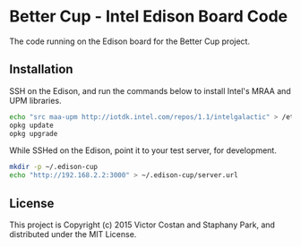 # Better Cup - Intel Edison Board Code

The code running on the Edison board for the Better Cup project.


## Installation

SSH on the Edison, and run the commands below to install Intel's MRAA and UPM
libraries.

```bash
echo "src maa-upm http://iotdk.intel.com/repos/1.1/intelgalactic" > /etc/opkg/intel-iotdk.conf
opkg update
opkg upgrade
```

While SSHed on the Edison, point it to your test server, for development.

```bash
mkdir -p ~/.edison-cup
echo "http://192.168.2.2:3000" > ~/.edison-cup/server.url
```


## License

This project is Copyright (c) 2015 Victor Costan and Staphany Park, and
distributed under the MIT License.

